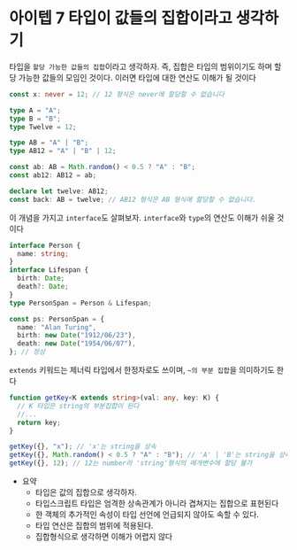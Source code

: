 # 아이텝 7 타입이 값들의 집합이라고 생각하기

타입을 `할당 가능한 값들의 집합`이라고 생각하자. 즉, 집합은 타입의 범위이기도 하며 할당 가능한 값들의 모임인 것이다. 이러면 타입에 대한 연산도 이해가 될 것이다

```typescript
const x: never = 12; // 12 형식은 never에 할당할 수 없습니다

type A = "A";
type B = "B";
type Twelve = 12;

type AB = "A" | "B";
type AB12 = "A" | "B" | 12;

const ab: AB = Math.random() < 0.5 ? "A" : "B";
const ab12: AB12 = ab;

declare let twelve: AB12;
const back: AB = twelve; // AB12 형식은 AB 형식에 할당할 수 없습니다.
```

이 개념을 가지고 `interface`도 살펴보자. `interface`와 `type`의 연산도 이해가 쉬울 것이다

```typescript
interface Person {
  name: string;
}
interface Lifespan {
  birth: Date;
  death?: Date;
}
type PersonSpan = Person & Lifespan;

const ps: PersonSpan = {
  name: "Alan Turing",
  birth: new Date("1912/06/23"),
  death: new Date("1954/06/07"),
}; // 정상
```

`extends` 키워드는 제너릭 타입에서 한정자로도 쓰이며, `~의 부분 집합`을 의미하기도 한다

```typescript
function getKey<K extends string>(val: any, key: K) {
  // K 타입은 string의 부분집합이 된다
  //...
  return key;
}

getKey({}, "x"); // 'x'는 string을 상속
getKey({}, Math.random() < 0.5 ? "A" : "B"); // 'A' | 'B'는 string을 상속
getKey({}, 12); // 12는 number라 'string'형식의 매개변수에 할당 불가
```

- 요약
  - 타입은 값의 집합으로 생각하자.
  - 타입스크립트 타입은 엄격한 상속관계가 아니라 겹쳐지는 집합으로 표현된다
  - 한 객체의 추가적인 속성이 타입 선언에 언급되지 않아도 속할 수 있다.
  - 타입 연산은 집합의 범위에 적용된다.
  - 집합형식으로 생각하면 이해가 어렵지 않다
